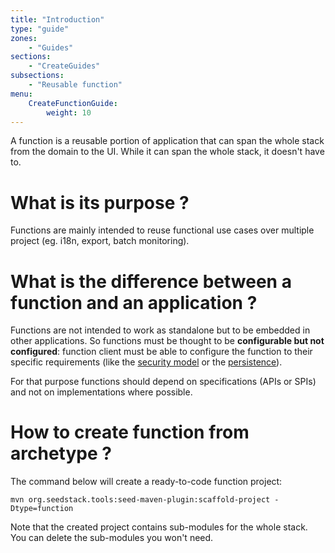 ```yaml
---
title: "Introduction"
type: "guide"
zones:
    - "Guides"
sections:
    - "CreateGuides"
subsections:
    - "Reusable function"
menu:
    CreateFunctionGuide:
        weight: 10
---
```


A function is a reusable portion of application that can span the whole stack from the domain to the UI. While it can
span the whole stack, it doesn't have to.

# What is its purpose ?

Functions are mainly intended to reuse functional use cases over multiple project (eg. i18n, export, batch monitoring).

# What is the difference between a function and an application ?

Functions are not intended to work as standalone but to be embedded in other applications. So functions must be 
thought to be **configurable but not configured**: function client must be able to configure the function to their
specific requirements (like the [security model](security) or the [persistence](persistence)).

For that purpose functions should depend on specifications (APIs or SPIs) and not on implementations where possible.
 
# How to create function from archetype ?

The command below will create a ready-to-code function project: 

    mvn org.seedstack.tools:seed-maven-plugin:scaffold-project -Dtype=function
    
Note that the created project contains sub-modules for the whole stack. You can delete the sub-modules you won't need.       
